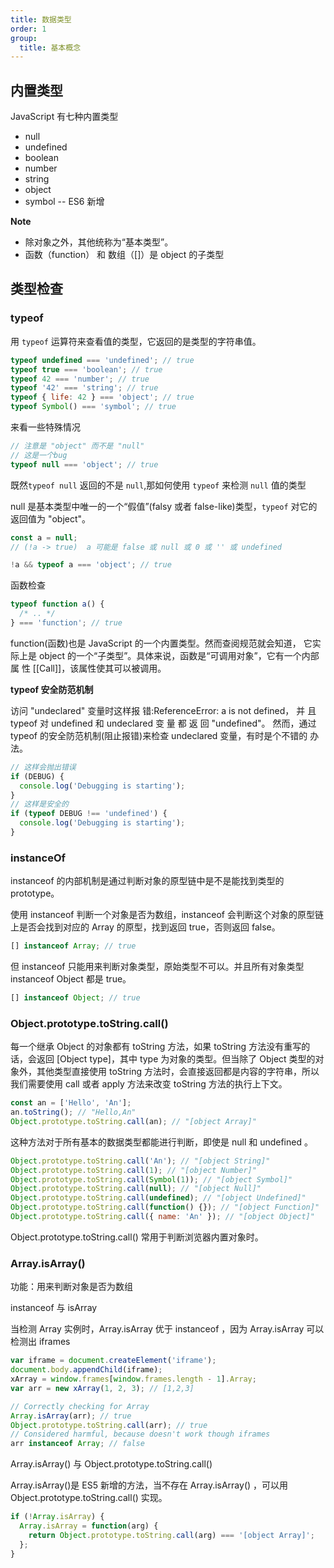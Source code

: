 ```yaml
---
title: 数据类型
order: 1
group:
  title: 基本概念
---
```


## 内置类型

JavaScript 有七种内置类型

- null
- undefined
- boolean
- number
- string
- object
- symbol -- ES6 新增

**Note**

- 除对象之外，其他统称为“基本类型”。
- 函数（function） 和 数组（[]）是 object 的子类型

## 类型检查

### typeof

用 `typeof` 运算符来查看值的类型，它返回的是类型的字符串值。

```js
typeof undefined === 'undefined'; // true
typeof true === 'boolean'; // true
typeof 42 === 'number'; // true
typeof '42' === 'string'; // true
typeof { life: 42 } === 'object'; // true
typeof Symbol() === 'symbol'; // true
```

来看一些特殊情况

```js
// 注意是 "object" 而不是 "null"
// 这是一个bug
typeof null === 'object'; // true
```

既然`typeof null` 返回的不是 `null`,那如何使用 `typeof` 来检测 `null` 值的类型

null 是基本类型中唯一的一个“假值”(falsy 或者 false-like)类型，`typeof` 对它的返回值为 "object"。

```js
const a = null;
// (!a -> true)  a 可能是 false 或 null 或 0 或 '' 或 undefined

!a && typeof a === 'object'; // true
```

函数检查

```js
typeof function a() {
  /* .. */
} === 'function'; // true
```

function(函数)也是 JavaScript 的一个内置类型。然而查阅规范就会知道， 它实际上是 object 的一个“子类型”。具体来说，函数是“可调用对象”，它有一个内部属 性 [[Call]]，该属性使其可以被调用。

**typeof 安全防范机制**

访问 "undeclared" 变量时这样报 错:ReferenceError: a is not defined， 并 且 typeof 对 undefined 和 undeclared 变 量 都 返 回 "undefined"。
然而，通过 typeof 的安全防范机制(阻止报错)来检查 undeclared 变量，有时是个不错的 办法。

```js
// 这样会抛出错误
if (DEBUG) {
  console.log('Debugging is starting');
}
// 这样是安全的
if (typeof DEBUG !== 'undefined') {
  console.log('Debugging is starting');
}
```

### instanceOf

instanceof 的内部机制是通过判断对象的原型链中是不是能找到类型的 prototype。

使用 instanceof 判断一个对象是否为数组，instanceof 会判断这个对象的原型链上是否会找到对应的 Array 的原型，找到返回 true，否则返回 false。

```js
[] instanceof Array; // true
```

但 instanceof 只能用来判断对象类型，原始类型不可以。并且所有对象类型 instanceof Object 都是 true。

```js
[] instanceof Object; // true
```

### Object.prototype.toString.call()

每一个继承 Object 的对象都有 toString 方法，如果 toString 方法没有重写的话，会返回 [Object type]，其中 type 为对象的类型。但当除了 Object 类型的对象外，其他类型直接使用 toString 方法时，会直接返回都是内容的字符串，所以我们需要使用 call 或者 apply 方法来改变 toString 方法的执行上下文。

```js
const an = ['Hello', 'An'];
an.toString(); // "Hello,An"
Object.prototype.toString.call(an); // "[object Array]"
```

这种方法对于所有基本的数据类型都能进行判断，即使是 null 和 undefined 。

```js
Object.prototype.toString.call('An'); // "[object String]"
Object.prototype.toString.call(1); // "[object Number]"
Object.prototype.toString.call(Symbol(1)); // "[object Symbol]"
Object.prototype.toString.call(null); // "[object Null]"
Object.prototype.toString.call(undefined); // "[object Undefined]"
Object.prototype.toString.call(function() {}); // "[object Function]"
Object.prototype.toString.call({ name: 'An' }); // "[object Object]"
```

Object.prototype.toString.call() 常用于判断浏览器内置对象时。

### Array.isArray()

功能：用来判断对象是否为数组

instanceof 与 isArray

当检测 Array 实例时，Array.isArray 优于 instanceof ，因为 Array.isArray 可以检测出 iframes

```js
var iframe = document.createElement('iframe');
document.body.appendChild(iframe);
xArray = window.frames[window.frames.length - 1].Array;
var arr = new xArray(1, 2, 3); // [1,2,3]

// Correctly checking for Array
Array.isArray(arr); // true
Object.prototype.toString.call(arr); // true
// Considered harmful, because doesn't work though iframes
arr instanceof Array; // false
```

Array.isArray() 与 Object.prototype.toString.call()

Array.isArray()是 ES5 新增的方法，当不存在 Array.isArray() ，可以用 Object.prototype.toString.call() 实现。

```js
if (!Array.isArray) {
  Array.isArray = function(arg) {
    return Object.prototype.toString.call(arg) === '[object Array]';
  };
}
```
